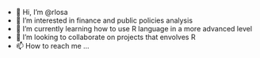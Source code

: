 - 👋 Hi, I’m @rlosa
- 👀 I’m interested in finance and public policies analysis 
- 🌱 I’m currently learning how to use R language in a more advanced level
- 💞️ I’m looking to collaborate on projects that envolves R
- 📫 How to reach me ...

<!---
rlosa/rlosa is a ✨ special ✨ repository because its `README.md` (this file) appears on your GitHub profile.
You can click the Preview link to take a look at your changes.
--->
